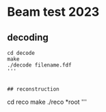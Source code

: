 # Beam test 2023

## decoding

```
cd decode
make
./decode filename.fdf
'''


## reconstruction

```
cd reco
make
./reco *root
'''
